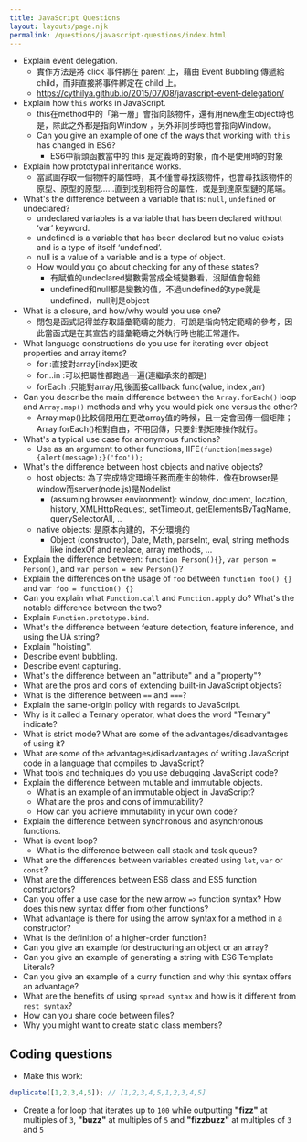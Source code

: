 ```yaml
---
title: JavaScript Questions
layout: layouts/page.njk
permalink: /questions/javascript-questions/index.html
---
```


* Explain event delegation.
  * 實作方法是將 click 事件綁在 parent 上，藉由 Event Bubbling 傳遞給 child，而非直接將事件綁定在 child 上。
  * https://cythilya.github.io/2015/07/08/javascript-event-delegation/
* Explain how `this` works in JavaScript.
  * this在method中的「第一層」會指向該物件，還有用new產生object時也是，除此之外都是指向Window ，另外非同步時也會指向Window。
  * Can you give an example of one of the ways that working with `this` has changed in ES6?
    * ES6中箭頭函數當中的 this 是定義時的對象，而不是使用時的對象
* Explain how prototypal inheritance works.
  * 當試圖存取一個物件的屬性時，其不僅會尋找該物件，也會尋找該物件的原型、原型的原型……直到找到相符合的屬性，或是到達原型鏈的尾端。
* What's the difference between a variable that is: `null`, `undefined` or undeclared?
  * undeclared variables is a variable that has been declared without ‘var’ keyword.
  * undefined is a variable that has been declared but no value exists and is a type of itself ‘undefined’.
  * null is a value of a variable and is a type of object.
  * How would you go about checking for any of these states?
    * 有賦值的undeclared變數需當成全域變數看，沒賦值會報錯
    * undefined和null都是變數的值，不過undefined的type就是undefined，null則是object
* What is a closure, and how/why would you use one?
  * 閉包是函式記得並存取語彙範疇的能力，可說是指向特定範疇的參考，因此當函式是在其宣告的語彙範疇之外執行時也能正常運作。
* What language constructions do you use for iterating over object properties and array items?
  * for      :直接對array[index]更改
  * for...in :可以把屬性都跑過一遍(連繼承來的都是)
  * forEach  :只能對array用,後面接callback func(value, index ,arr)
* Can you describe the main difference between the `Array.forEach()` loop and `Array.map()` methods and why you would pick one versus the other?
  * Array.map()比較侷限用在更改array值的時候，且一定會回傳一個矩陣；Array.forEach()相對自由，不用回傳，只要針對矩陣操作就行。
* What's a typical use case for anonymous functions?
  * Use as an argument to other functions, IIFE`(function(message) {alert(message);}('foo'));`
* What's the difference between host objects and native objects?
  * host objects: 為了完成特定環境任務而產生的物件，像在browser是window而server(node.js)是Nodelist
    *  (assuming browser environment): window, document, location, history, XMLHttpRequest, setTimeout, getElementsByTagName, querySelectorAll, ..
  * native objects: 是原本內建的，不分環境的
    *  Object (constructor), Date, Math, parseInt, eval, string methods like indexOf and replace, array methods, ...
* Explain the difference between: `function Person(){}`, `var person = Person()`, and `var person = new Person()`?
* Explain the differences on the usage of `foo` between `function foo() {}` and `var foo = function() {}`
* Can you explain what `Function.call` and `Function.apply` do? What's the notable difference between the two?
* Explain `Function.prototype.bind`.
* What's the difference between feature detection, feature inference, and using the UA string?
* Explain "hoisting".
* Describe event bubbling.
* Describe event capturing.
* What's the difference between an "attribute" and a "property"?
* What are the pros and cons of extending built-in JavaScript objects?
* What is the difference between `==` and `===`?
* Explain the same-origin policy with regards to JavaScript.
* Why is it called a Ternary operator, what does the word "Ternary" indicate?
* What is strict mode? What are some of the advantages/disadvantages of using it?
* What are some of the advantages/disadvantages of writing JavaScript code in a language that compiles to JavaScript?
* What tools and techniques do you use debugging JavaScript code?
* Explain the difference between mutable and immutable objects.
  * What is an example of an immutable object in JavaScript?
  * What are the pros and cons of immutability?
  * How can you achieve immutability in your own code?
* Explain the difference between synchronous and asynchronous functions.
* What is event loop?
  * What is the difference between call stack and task queue?
* What are the differences between variables created using `let`, `var` or `const`?
* What are the differences between ES6 class and ES5 function constructors?
* Can you offer a use case for the new arrow `=>` function syntax? How does this new syntax differ from other functions?
* What advantage is there for using the arrow syntax for a method in a constructor?
* What is the definition of a higher-order function?
* Can you give an example for destructuring an object or an array?
* Can you give an example of generating a string with ES6 Template Literals?
* Can you give an example of a curry function and why this syntax offers an advantage?
* What are the benefits of using `spread syntax` and how is it different from `rest syntax`?
* How can you share code between files?
* Why you might want to create static class members?

## Coding questions
* Make this work:
```javascript
duplicate([1,2,3,4,5]); // [1,2,3,4,5,1,2,3,4,5]
```
* Create a for loop that iterates up to `100` while outputting **"fizz"** at multiples of `3`, **"buzz"** at multiples of `5` and **"fizzbuzz"** at multiples of `3` and `5`
